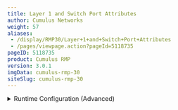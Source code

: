 ```yaml
---
title: Layer 1 and Switch Port Attributes
author: Cumulus Networks
weight: 57
aliases:
 - /display/RMP30/Layer+1+and+Switch+Port+Attributes
 - /pages/viewpage.action?pageId=5118735
pageID: 5118735
product: Cumulus RMP
version: 3.0.1
imgData: cumulus-rmp-30
siteSlug: cumulus-rmp-30
---
```

<details>

This chapter discusses the various network interfaces on a switch
running Cumulus RMP.

## Commands</span>

  - ethtool

  - ip

## Man Pages</span>

  - man ethtool

  - man interfaces

  - man ip

  - man ip addr

  - man ip link

## Configuration Files</span>

  - /etc/network/interfaces

## Interface Types</span>

Cumulus RMP exposes network interfaces for several types of physical and
logical devices:

  - lo, network loopback device

  - ethN, switch management port(s), for out of band management only

  - swpN, switch front panel ports

  - (optional) brN, bridges (IEEE 802.1Q VLANs)

  - (optional) bondN, bonds (IEEE 802.3ad link aggregation trunks, or
    port channels)

## Settings</span>

You can set the MTU, speed, duplex and auto-negotiation settings under a
physical or logical interface stanza:

    auto swp1
    iface swp1
       address 10.1.1.1/24
       mtu 9000
       link-speed 10000
       link-duplex full
       link-autoneg off

To load the updated configuration, run the `ifreload -a` command:

    cumulus@switch:~$ sudo ifreload -a

### Port Speed and Duplexing</span>

Cumulus RMP supports both half- and
[full-duplex](http://en.wikipedia.org/wiki/Duplex_%28telecommunications%29)
configurations. Supported port speeds include 1G and 10G. Set the speeds
in terms of Mbps, where the setting for 1G is 1000 and 10G is 10000.

You can create a persistent configuration for port speeds in
`/etc/network/interfaces`. Add the appropriate lines for each switch
port stanza. For example:

    auto swp1
    iface swp1
       address 10.1.1.1/24
       link-speed 10000
       link-duplex full

{{%notice note%}}

If you specify the port speed in `/etc/network/interfaces`, you must
also specify the duplex mode setting along with it; otherwise, `ethtool`
defaults to half duplex.

{{%/notice%}}

You can also configure these settings at run time, using `ethtool`.

<summary>Runtime Configuration (Advanced) </summary>

<table>
<colgroup>
<col style="width: 100%" />
</colgroup>
<tbody>
<tr class="odd">
<td><p>{{%notice warning%}}</p>
<p>A runtime configuration is non-persistent, which means the configuration you create here does not persist after you reboot the switch.</p>
<p>{{%/notice%}}</p>
<p>You can use <code>ethtool</code> to configure duplexing and the speed for your switch ports. You must specify both port speed and duplexing in the <code>ethtool</code> command; auto-negotiation is optional. The following examples use swp1.</p>
<ul>
<li><p>To set the port speed to 1G, run:</p>
<pre><code>ethtool -s swp1 speed 1000 duplex full</code></pre></li>
<li><p>To set the port speed to 10G, run:</p>
<pre><code>ethtool -s swp1 speed 10000 duplex full</code></pre></li>
<li><p>To enable duplexing, run:</p>
<pre><code>ethtool -s swp1 speed 10000 duplex full|half</code></pre></li>
</ul></td>
</tr>
</tbody>
</table>

#### Port Speed Limitations</span>

Ports can be configured to one speed less than their maximum speed.

| Switch port Type | Lowest Configurable Speed |
| ---------------- | ------------------------- |
| 1G               | 100 Mb                    |
| 10G              | 1 Gigabit (1000 Mb)       |

### Auto-negotiation</span>

You can enable or disable
[auto-negotiation](http://en.wikipedia.org/wiki/Autonegotiation) (that
is, set it *on* or *off*) on a switch port.

    auto swp1
    iface swp1
       link-autoneg off

<summary>Runtime Configuration (Advanced) </summary>

<table>
<colgroup>
<col style="width: 100%" />
</colgroup>
<tbody>
<tr class="odd">
<td><p>{{%notice warning%}}</p>
<p>A runtime configuration is non-persistent, which means the configuration you create here does not persist after you reboot the switch.</p>
<p>{{%/notice%}}</p>
<p>You can use <code>ethtool</code> to configure auto-negotiation for your switch ports. The following example use swp1:</p>
<ul>
<li><p>To enable or disable auto-negotiation, run:</p>
<pre><code>ethtool -s swp1 speed 10000 duplex full autoneg on|off</code></pre></li>
</ul></td>
</tr>
</tbody>
</table>

<span id="src-5118735_Layer1andSwitchPortAttributes-mtu"></span>

### MTU</span>

Interface MTU applies to the management port, front panel port, bridge,
VLAN subinterfaces and bonds.

    auto swp1
    iface swp1
       mtu 9000

<summary>Runtime Configuration (Advanced) </summary>

<table>
<colgroup>
<col style="width: 100%" />
</colgroup>
<tbody>
<tr class="odd">
<td><p>{{%notice warning%}}</p>
<p>A runtime configuration is non-persistent, which means the configuration you create here does not persist after you reboot the switch.</p>
<p>{{%/notice%}}</p>
<p>To set swp1 to Jumbo Frame MTU=9000, use <code>ip link set</code>:</p>
<pre><code>cumulus@switch:~$ sudo ip link set dev swp1 mtu 9000
cumulus@switch:~$ ip link show dev swp1
3: swp1: &lt;BROADCAST,MULTICAST,UP,LOWER_UP&gt; mtu 9000 qdisc pfifo_fast state UP mode DEFAULT qlen 500
    link/ether 44:38:39:00:03:c1 brd ff:ff:ff:ff:ff:ff</code></pre></td>
</tr>
</tbody>
</table>

{{%notice warning%}}

You must take care to ensure there are no MTU mismatches in the
conversation path. MTU mismatches will result in dropped or truncated
packets, degrading or blocking network performance.

{{%/notice%}}

When you are configuring MTU for a bridge, its MTU setting is the lowest
MTU setting of any interface that is a member of that bridge (that is,
every interface specified in `bridge-ports` in the bridge configuration
in the `interfaces` file). Consider this bridge configuration:

    auto br0
    iface br0
        bridge-ports bond1 bond2 bond3 bond4 peer5
        bridge-vlan-aware yes
        bridge-vids 100-110
        bridge-stp on

In order for br0 to have an MTU of 9000, set the MTU for each of the
member interfaces (bond1 to bond 4, and peer5), to 9000 at minimum.

    auto peer5
    iface peer5
        bond-slaves swp3 swp4
        bond-mode 802.3ad
        bond-miimon 100
        bond-lacp-rate 1
        bond-min-links 1
        bond-xmit_hash_policy layer3+4
        mtu 9000

To show MTU, use `ip link show`:

    cumulus@switch:~$ ip link show dev swp1
    3: swp1: <BROADCAST,MULTICAST,UP,LOWER_UP> mtu 1500 qdisc pfifo_fast state UP mode DEFAULT qlen 500
        link/ether 44:38:39:00:03:c1 brd ff:ff:ff:ff:ff:ff

## Verification and Troubleshooting Commands</span>

### Statistics</span>

High-level interface statistics are available with the `ip -s link`
command:

    cumulus@switch:~$ ip -s link show dev swp1
    3: swp1: <BROADCAST,MULTICAST,UP,LOWER_UP> mtu 1500 qdisc pfifo_fast state UP mode DEFAULT qlen 500
        link/ether 44:38:39:00:03:c1 brd ff:ff:ff:ff:ff:ff
        RX: bytes  packets  errors  dropped overrun mcast
        21780      242      0       0       0       242
        TX: bytes  packets  errors  dropped carrier collsns
        1145554    11325    0       0       0       0

Low-level interface statistics are available with `ethtool`:

    cumulus@switch:~$ sudo ethtool -S swp1
    NIC statistics:
         HwIfInOctets: 21870
         HwIfInUcastPkts: 0
         HwIfInBcastPkts: 0
         HwIfInMcastPkts: 243
         HwIfOutOctets: 1148217
         HwIfOutUcastPkts: 0
         HwIfOutMcastPkts: 11353
         HwIfOutBcastPkts: 0
         HwIfInDiscards: 0
         HwIfInL3Drops: 0
         HwIfInBufferDrops: 0
         HwIfInAclDrops: 0
         HwIfInBlackholeDrops: 0
         HwIfInDot3LengthErrors: 0
         HwIfInErrors: 0
         SoftInErrors: 0
         SoftInDrops: 0
         SoftInFrameErrors: 0
         HwIfOutDiscards: 0
         HwIfOutErrors: 0
         HwIfOutQDrops: 0
         HwIfOutNonQDrops: 0
         SoftOutErrors: 0
         SoftOutDrops: 0
         SoftOutTxFifoFull: 0
         HwIfOutQLen: 0

### Querying SFP Port Information</span>

You can verify SFP settings using `ethtool -m`. The following example
shows the output for 1G and 10G modules:

    cumulus@switch:~# sudo ethtool -m | egrep '(swp|RXPower :|TXPower :|EthernetComplianceCode)'
     
    swp1: SFP detected
                  EthernetComplianceCodes : 1000BASE-LX
                  RXPower : -10.4479dBm
                  TXPower : 18.0409dBm
    swp3: SFP detected
                  10GEthernetComplianceCode : 10G Base-LR
                  RXPower : -3.2532dBm
                  TXPower : -2.0817dBm

## Useful Links</span>

  - <http://wiki.debian.org/NetworkConfiguration>

  - <http://www.linuxfoundation.org/collaborate/workgroups/networking/vlan>

  - <http://www.linuxfoundation.org/collaborate/workgroups/networking/bridge>

  - <http://www.linuxfoundation.org/collaborate/workgroups/networking/bonding>

<article id="html-search-results" class="ht-content" style="display: none;">

</article>

<footer id="ht-footer">

</footer>

</details>
